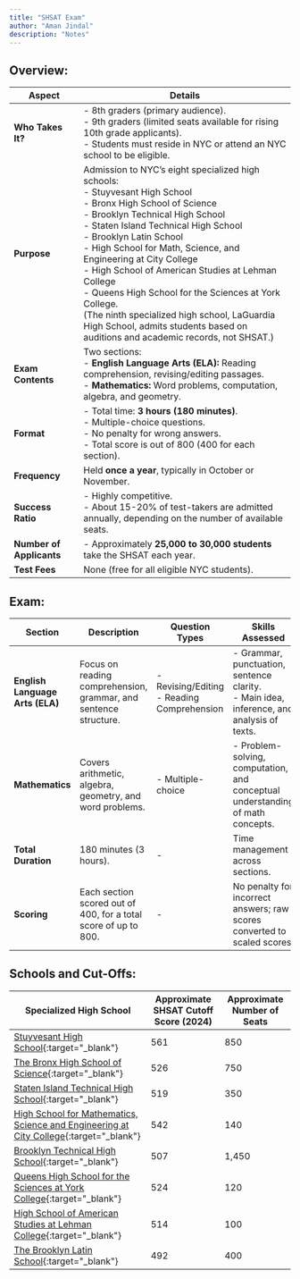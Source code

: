 ```yaml
---
title: "SHSAT Exam"
author: "Aman Jindal"
description: "Notes"
---
```


## Overview:

| **Aspect**                     | **Details**                                                                                     |
|--------------------------------|-------------------------------------------------------------------------------------------------|
| **Who Takes It?**              | - 8th graders (primary audience).<br>- 9th graders (limited seats available for rising 10th grade applicants).<br>- Students must reside in NYC or attend an NYC school to be eligible. |
| **Purpose**                    | Admission to NYC’s eight specialized high schools:<br>- Stuyvesant High School<br>- Bronx High School of Science<br>- Brooklyn Technical High School<br>- Staten Island Technical High School<br>- Brooklyn Latin School<br>- High School for Math, Science, and Engineering at City College<br>- High School of American Studies at Lehman College<br>- Queens High School for the Sciences at York College.<br> (The ninth specialized high school, LaGuardia High School, admits students based on auditions and academic records, not SHSAT.) |
| **Exam Contents**              | Two sections:<br>- **English Language Arts (ELA):** Reading comprehension, revising/editing passages.<br>- **Mathematics:** Word problems, computation, algebra, and geometry. |
| **Format**                     | - Total time: **3 hours (180 minutes)**.<br>- Multiple-choice questions.<br>- No penalty for wrong answers.<br>- Total score is out of 800 (400 for each section). |
| **Frequency**                  | Held **once a year**, typically in October or November.                                        |
| **Success Ratio**              | - Highly competitive.<br>- About 15-20% of test-takers are admitted annually, depending on the number of available seats. |
| **Number of Applicants**       | - Approximately **25,000 to 30,000 students** take the SHSAT each year.                       |
| **Test Fees**                  | None (free for all eligible NYC students).                                                    |

## Exam:

| **Section**                 | **Description**                                                                                       | **Question Types**                  | **Skills Assessed**                                                                 |
|-----------------------------|-------------------------------------------------------------------------------------------------------|-------------------------------------|-------------------------------------------------------------------------------------|
| **English Language Arts (ELA)** | Focus on reading comprehension, grammar, and sentence structure.                                      | - Revising/Editing<br>- Reading Comprehension | - Grammar, punctuation, sentence clarity.<br>- Main idea, inference, and analysis of texts. |
| **Mathematics**             | Covers arithmetic, algebra, geometry, and word problems.                                              | - Multiple-choice                   | - Problem-solving, computation, and conceptual understanding of math concepts.      |
| **Total Duration**          | 180 minutes (3 hours).                                                                                | -                                   | Time management across sections.                                                   |
| **Scoring**                 | Each section scored out of 400, for a total score of up to 800.                                        | -                                   | No penalty for incorrect answers; raw scores converted to scaled scores.            |


## Schools and Cut-Offs:

| **Specialized High School**                                                                                                      | **Approximate SHSAT Cutoff Score (2024)** | **Approximate Number of Seats** |
|----------------------------------------------------------------------------------------------------------------------------------|-------------------------------------------|----------------------------------|
| [Stuyvesant High School](https://stuy.enschool.org/){:target="_blank"}                                                           | 561                                       | 850                              |
| [The Bronx High School of Science](https://www.bxscience.edu/){:target="_blank"}                                                 | 526                                       | 750                              |
| [Staten Island Technical High School](https://www.siths.org/){:target="_blank"}                                                  | 519                                       | 350                              |
| [High School for Mathematics, Science and Engineering at City College](https://www.hsmse.org/){:target="_blank"}                 | 542                                       | 140                              |
| [Brooklyn Technical High School](https://www.bths.edu/){:target="_blank"}                                                        | 507                                       | 1,450                            |
| [Queens High School for the Sciences at York College](https://www.qhss.org/){:target="_blank"}                                   | 524                                       | 120                              |
| [High School of American Studies at Lehman College](https://www.hsas-lehman.org/){:target="_blank"}                              | 514                                       | 100                              |
| [The Brooklyn Latin School](https://www.brooklynlatin.org/){:target="_blank"}                                                    | 492                                       | 400                              |
